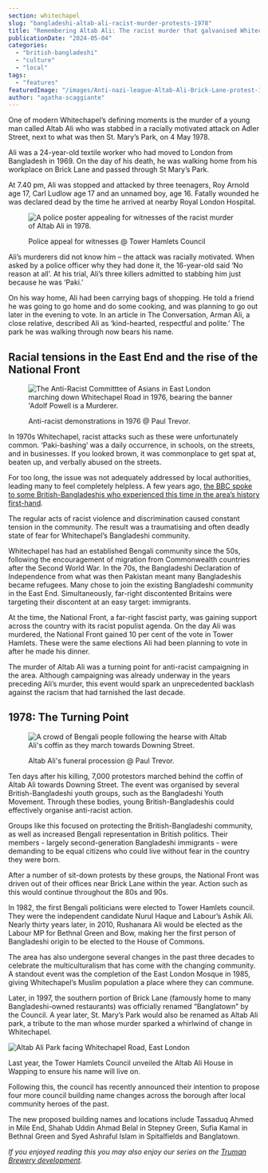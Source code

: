 ```yaml
---
section: whitechapel
slug: "bangladeshi-altab-ali-racist-murder-protests-1978"
title: "Remembering Altab Ali: The racist murder that galvanised Whitechapel's Bengali community"
publicationDate: "2024-05-04"
categories: 
  - "british-bangladeshi"
  - "culture"
  - "local"
tags: 
  - "features"
featuredImage: "/images/Anti-nazi-league-Altab-Ali-Brick-Lane-protest-1978-Whitechapel-Syd-Sheldon.jpg"
author: "agatha-scaggiante"
---
```


One of modern Whitechapel’s defining moments is the murder of a young man called Altab Ali who was stabbed in a racially motivated attack on Adler Street, next to what was then St. Mary’s Park, on 4 May 1978.

Ali was a 24-year-old textile worker who had moved to London from Bangladesh in 1969. On the day of his death, he was walking home from his workplace on Brick Lane and passed through St Mary’s Park.

At 7.40 pm, Ali was stopped and attacked by three teenagers, Roy Arnold age 17, Carl Ludlow age 17 and an unnamed boy, age 16. Fatally wounded he was declared dead by the time he arrived at nearby Royal London Hospital. 

<figure>

![A police poster appealing for witnesses of the racist murder of Altab Ali in 1978.](/images/Police-poster-appeal-altab-ali-murder-1978.jpg)

<figcaption>

Police appeal for witnesses @ Tower Hamlets Council

</figcaption>

</figure>

Ali’s murderers did not know him – the attack was racially motivated. When asked by a police officer why they had done it, the 16-year-old said ‘No reason at all’. At his trial, Ali’s three killers admitted to stabbing him just because he was ‘Paki.’

On his way home, Ali had been carrying bags of shopping. He told a friend he was going to go home and do some cooking, and was planning to go out later in the evening to vote. In an article in The Conversation, Arman Ali, a close relative, described Ali as ‘kind-hearted, respectful and polite.’ The park he was walking through now bears his name. 

## Racial tensions in the East End and the rise of the National Front

<figure>

![The Anti-Racist Committtee of Asians in East London marching down Whitechapel Road in 1976, bearing the banner 'Adolf Powell is a Murderer.](/images/Anti-Nazi-demonstrations-Whitechapel-Road-London-E1-June-1976-credit-Paul-Trevor-1024x683.jpg)

<figcaption>

Anti-racist demonstrations in 1976 @ Paul Trevor.

</figcaption>

</figure>

In 1970s Whitechapel, racist attacks such as these were unfortunately common. ‘Paki-bashing’ was a daily occurrence, in schools, on the streets, and in businesses. If you looked brown, it was commonplace to get spat at, beaten up, and verbally abused on the streets. 

For too long, the issue was not adequately addressed by local authorities, leading many to feel completely helpless. A few years ago, [the BBC spoke to some British-Bangladeshis who experienced this time in the area’s history first-hand](https://www.bbc.co.uk/news/uk-england-london-36191020).

The regular acts of racist violence and discrimination caused constant tension in the community. The result was a traumatising and often deadly state of fear for Whitechapel’s Bangladeshi community. 

Whitechapel has had an established Bengali community since the 50s, following the encouragement of migration from Commonwealth countries after the Second World War. In the 70s, the Bangladeshi Declaration of Independence from what was then Pakistan meant many Bangladeshis became refugees. Many chose to join the existing Bangladeshi community in the East End. Simultaneously, far-right discontented Britains were targeting their discontent at an easy target: immigrants. 

At the time, the National Front, a far-right fascist party, was gaining support across the country with its racist populist agenda. On the day Ali was murdered, the National Front gained 10 per cent of the vote in Tower Hamlets. These were the same elections Ali had been planning to vote in after he made his dinner.

The murder of Altab Ali was a turning point for anti-racist campaigning in the area. Although campaigning was already underway in the years preceding Ali’s murder, this event would spark an unprecedented backlash against the racism that had tarnished the last decade.

## **1978: The Turning Point**

<figure>

![A crowd of Bengali people following the hearse with Altab Ali's coffin as they march towards Downing Street.](/images/March-behind-Altab-Ali-hearse-downing-street-14-May-1978-credit-Paul-Trevor.jpg)

<figcaption>

Altab Ali's funeral procession @ Paul Trevor.

</figcaption>

</figure>

Ten days after his killing, 7,000 protestors marched behind the coffin of Altab Ali towards Downing Street. The event was organised by several British-Bangladeshi youth groups, such as the Bangladeshi Youth Movement. Through these bodies, young British-Bangladeshis could effectively organise anti-racist action.

Groups like this focused on protecting the British-Bangladeshi community, as well as increased Bengali representation in British politics. Their members - largely second-generation Bangladeshi immigrants - were demanding to be equal citizens who could live without fear in the country they were born.

After a number of sit-down protests by these groups, the National Front was driven out of their offices near Brick Lane within the year. Action such as this would continue throughout the 80s and 90s.

In 1982, the first Bengali politicians were elected to Tower Hamlets council. They were the independent candidate Nurul Haque and Labour’s Ashik Ali. Nearly thirty years later, in 2010, Rushanara Ali would be elected as the Labour MP for Bethnal Green and Bow, making her the first person of Bangladeshi origin to be elected to the House of Commons.

The area has also undergone several changes in the past three decades to celebrate the multiculturalism that has come with the changing community. A standout event was the completion of the East London Mosque in 1985, giving Whitechapel’s Muslim population a place where they can commune.

Later, in 1997, the southern portion of Brick Lane (famously home to many Bangladeshi-owned restaurants) was officially renamed “Banglatown” by the Council. A year later, St. Mary’s Park would also be renamed as Altab Ali park, a tribute to the man whose murder sparked a whirlwind of change in Whitechapel.

![Altab Ali Park facing Whitechapel Road, East London](/images/AltabAliPark-1024x683.jpeg)

Last year, the Tower Hamlets Council unveiled the Altab Ali House in Wapping to ensure his name will live on.

Following this, the council has recently announced their intention to propose four more council building name changes across the borough after local community heroes of the past.

The new proposed building names and locations include Tassaduq Ahmed in Mile End, Shahab Uddin Ahmad Belal in Stepney Green, Sufia Kamal in Bethnal Green and Syed Ashraful Islam in Spitalfields and Banglatown.

_If you enjoyed reading this you may also enjoy our series on the [Truman Brewery development](https://whitechapellondon.co.uk/truman-brewery-development-community-reaches-boiling-point/)._
